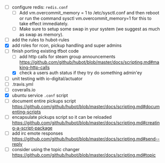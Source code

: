 - [ ] configure redis: `redis.conf` 
  + [ ] Add vm.overcommit_memory = 1 to /etc/sysctl.conf and then reboot or run the command sysctl vm.overcommit_memory=1 for this to take effect immediately.
  + [ ] Make sure to setup some swap in your system (we suggest as much as swap as memory).
- [ ] add the rules to hubot-rules
- [x] add roles for rcon, pickup handling and super admins
- [ ] finish porting existing tfbot code
  + [ ] add http calls for steam group announcements https://github.com/github/hubot/blob/master/docs/scripting.md#making-http-calls
  + [x] check a users auth status if they try do something admin'ey
- [ ] unit testing with io-digital/actuator
- [ ] .travis.yml
- [ ] coveralls.io
- [x] ubuntu service `.conf` script
- [ ] document entire pickups script https://github.com/github/hubot/blob/master/docs/scripting.md#documenting-scripts
- [ ] encapsulate pickups script so it can be reloaded https://github.com/github/hubot/blob/master/docs/scripting.md#creating-a-script-package
- [ ] add irc emote responses https://github.com/github/hubot/blob/master/docs/scripting.md#send--reply
- [ ] consider using the topic changer https://github.com/github/hubot/blob/master/docs/scripting.md#topic
